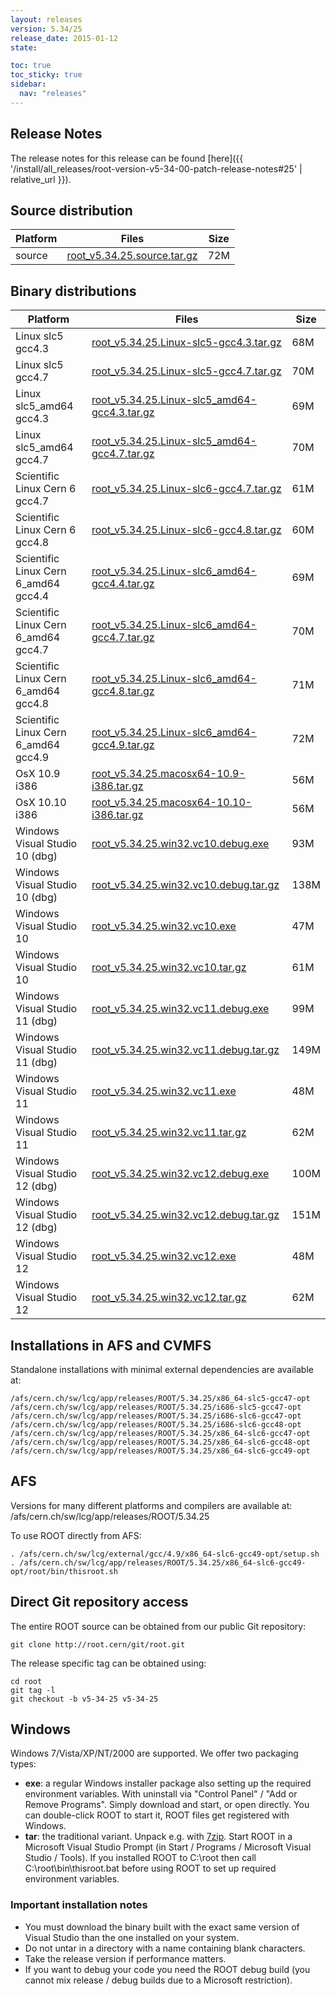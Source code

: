 ```yaml
---
layout: releases
version: 5.34/25
release_date: 2015-01-12
state:

toc: true
toc_sticky: true
sidebar:
  nav: "releases"
---
```


## Release Notes

The release notes for this release can be found [here]({{ '/install/all_releases/root-version-v5-34-00-patch-release-notes#25' | relative_url }}).

## Source distribution

| Platform       | Files | Size |
|-----------|-------|-----|
| source | [root_v5.34.25.source.tar.gz](https://root.cern/download/root_v5.34.25.source.tar.gz) |  72M |


## Binary distributions

| Platform       | Files | Size |
|-----------|-------|-----|
| Linux slc5 gcc4.3 | [root_v5.34.25.Linux-slc5-gcc4.3.tar.gz](https://root.cern/download/root_v5.34.25.Linux-slc5-gcc4.3.tar.gz) |  68M |
| Linux slc5 gcc4.7 | [root_v5.34.25.Linux-slc5-gcc4.7.tar.gz](https://root.cern/download/root_v5.34.25.Linux-slc5-gcc4.7.tar.gz) |  70M |
| Linux slc5_amd64 gcc4.3 | [root_v5.34.25.Linux-slc5_amd64-gcc4.3.tar.gz](https://root.cern/download/root_v5.34.25.Linux-slc5_amd64-gcc4.3.tar.gz) |  69M |
| Linux slc5_amd64 gcc4.7 | [root_v5.34.25.Linux-slc5_amd64-gcc4.7.tar.gz](https://root.cern/download/root_v5.34.25.Linux-slc5_amd64-gcc4.7.tar.gz) |  70M |
| Scientific Linux Cern 6 gcc4.7 | [root_v5.34.25.Linux-slc6-gcc4.7.tar.gz](https://root.cern/download/root_v5.34.25.Linux-slc6-gcc4.7.tar.gz) |  61M |
| Scientific Linux Cern 6 gcc4.8 | [root_v5.34.25.Linux-slc6-gcc4.8.tar.gz](https://root.cern/download/root_v5.34.25.Linux-slc6-gcc4.8.tar.gz) |  60M |
| Scientific Linux Cern 6_amd64 gcc4.4 | [root_v5.34.25.Linux-slc6_amd64-gcc4.4.tar.gz](https://root.cern/download/root_v5.34.25.Linux-slc6_amd64-gcc4.4.tar.gz) |  69M |
| Scientific Linux Cern 6_amd64 gcc4.7 | [root_v5.34.25.Linux-slc6_amd64-gcc4.7.tar.gz](https://root.cern/download/root_v5.34.25.Linux-slc6_amd64-gcc4.7.tar.gz) |  70M |
| Scientific Linux Cern 6_amd64 gcc4.8 | [root_v5.34.25.Linux-slc6_amd64-gcc4.8.tar.gz](https://root.cern/download/root_v5.34.25.Linux-slc6_amd64-gcc4.8.tar.gz) |  71M |
| Scientific Linux Cern 6_amd64 gcc4.9 | [root_v5.34.25.Linux-slc6_amd64-gcc4.9.tar.gz](https://root.cern/download/root_v5.34.25.Linux-slc6_amd64-gcc4.9.tar.gz) |  72M |
| OsX 10.9 i386 | [root_v5.34.25.macosx64-10.9-i386.tar.gz](https://root.cern/download/root_v5.34.25.macosx64-10.9-i386.tar.gz) |  56M |
| OsX 10.10 i386 | [root_v5.34.25.macosx64-10.10-i386.tar.gz](https://root.cern/download/root_v5.34.25.macosx64-10.10-i386.tar.gz) |  56M |
| Windows Visual Studio 10 (dbg) | [root_v5.34.25.win32.vc10.debug.exe](https://root.cern/download/root_v5.34.25.win32.vc10.debug.exe) |  93M |
| Windows Visual Studio 10 (dbg) | [root_v5.34.25.win32.vc10.debug.tar.gz](https://root.cern/download/root_v5.34.25.win32.vc10.debug.tar.gz) | 138M |
| Windows Visual Studio 10 | [root_v5.34.25.win32.vc10.exe](https://root.cern/download/root_v5.34.25.win32.vc10.exe) |  47M |
| Windows Visual Studio 10 | [root_v5.34.25.win32.vc10.tar.gz](https://root.cern/download/root_v5.34.25.win32.vc10.tar.gz) |  61M |
| Windows Visual Studio 11 (dbg) | [root_v5.34.25.win32.vc11.debug.exe](https://root.cern/download/root_v5.34.25.win32.vc11.debug.exe) |  99M |
| Windows Visual Studio 11 (dbg) | [root_v5.34.25.win32.vc11.debug.tar.gz](https://root.cern/download/root_v5.34.25.win32.vc11.debug.tar.gz) | 149M |
| Windows Visual Studio 11 | [root_v5.34.25.win32.vc11.exe](https://root.cern/download/root_v5.34.25.win32.vc11.exe) |  48M |
| Windows Visual Studio 11 | [root_v5.34.25.win32.vc11.tar.gz](https://root.cern/download/root_v5.34.25.win32.vc11.tar.gz) |  62M |
| Windows Visual Studio 12 (dbg) | [root_v5.34.25.win32.vc12.debug.exe](https://root.cern/download/root_v5.34.25.win32.vc12.debug.exe) | 100M |
| Windows Visual Studio 12 (dbg) | [root_v5.34.25.win32.vc12.debug.tar.gz](https://root.cern/download/root_v5.34.25.win32.vc12.debug.tar.gz) | 151M |
| Windows Visual Studio 12 | [root_v5.34.25.win32.vc12.exe](https://root.cern/download/root_v5.34.25.win32.vc12.exe) |  48M |
| Windows Visual Studio 12 | [root_v5.34.25.win32.vc12.tar.gz](https://root.cern/download/root_v5.34.25.win32.vc12.tar.gz) |  62M |



## Installations in AFS and CVMFS
Standalone installations with minimal external dependencies are available at:
~~~
/afs/cern.ch/sw/lcg/app/releases/ROOT/5.34.25/x86_64-slc5-gcc47-opt
/afs/cern.ch/sw/lcg/app/releases/ROOT/5.34.25/i686-slc5-gcc47-opt
/afs/cern.ch/sw/lcg/app/releases/ROOT/5.34.25/i686-slc6-gcc47-opt
/afs/cern.ch/sw/lcg/app/releases/ROOT/5.34.25/i686-slc6-gcc48-opt
/afs/cern.ch/sw/lcg/app/releases/ROOT/5.34.25/x86_64-slc6-gcc47-opt
/afs/cern.ch/sw/lcg/app/releases/ROOT/5.34.25/x86_64-slc6-gcc48-opt
/afs/cern.ch/sw/lcg/app/releases/ROOT/5.34.25/x86_64-slc6-gcc49-opt
~~~

## AFS
Versions for many different platforms and compilers are available at:
/afs/cern.ch/sw/lcg/app/releases/ROOT/5.34.25

To use ROOT directly from AFS:
~~~
. /afs/cern.ch/sw/lcg/external/gcc/4.9/x86_64-slc6-gcc49-opt/setup.sh
. /afs/cern.ch/sw/lcg/app/releases/ROOT/5.34.25/x86_64-slc6-gcc49-opt/root/bin/thisroot.sh
~~~

## Direct Git repository access
The entire ROOT source can be obtained from our public Git repository:

~~~
git clone http://root.cern/git/root.git
~~~
The release specific tag can be obtained using:
~~~
cd root
git tag -l
git checkout -b v5-34-25 v5-34-25
~~~

## Windows
Windows 7/Vista/XP/NT/2000 are supported. We offer two packaging types:

 * **exe**: a regular Windows installer package also setting up the required environment variables. With uninstall via "Control Panel" / "Add or Remove Programs". Simply download and start, or open directly. You can double-click ROOT to start it, ROOT files get registered with Windows.
 * **tar**: the traditional variant. Unpack e.g. with [7zip](https://www.7-zip.org). Start ROOT in a Microsoft Visual Studio Prompt (in Start / Programs / Microsoft Visual Studio / Tools). If you installed ROOT to C:\root then call C:\root\bin\thisroot.bat before using ROOT to set up required environment variables.

### Important installation notes
 * You must download the binary built with the exact same version of Visual Studio than the one installed on your system.
 * Do not untar in a directory with a name containing blank characters.
 * Take the release version if performance matters.
 * If you want to debug your code you need the ROOT debug build (you cannot mix release / debug builds due to a Microsoft restriction).